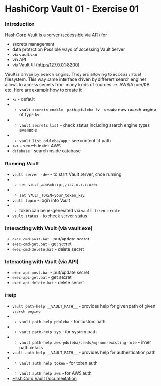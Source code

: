 # HashiCorp Vault 01 - Exercise 01

### Introduction
HashiCorp Vault is a server (accessible via API) for
* secrets management
* data protection
Possible ways of accessing Vault Server
* via vault.exe
* via API
* via Vault UI (http://127.0.0.1:8200)

Vault is driven by search engine. They are allowing to access virtual filesystem.
This way same interface driven by different search engines allows to access secrets
from many kinds of sources i.e. AWS/Azuer/DB etc. Here are example how to create it:
* `kv` - default 
* * `vault secrets enable -path=pduleba kv` - create new search engine of type `kv`
* * `vault secrets list` - check status including search engine types available
* * `vault list pduleba/app` - see content of path
* `aws` - search inside AWS
* `database` - search inside database

### Running Vault
* `vault server -dev` - to start Vault server, once running
* * `set VAULT_ADDR=http://127.0.0.1:8200`
* * `set VAULT_TOKEN=your_token_key`
* `vault login` - login into Vault
* * token can be re-generated via `vault token create`
* `vault status` - to check server status

### Interacting with Vault (via vault.exe)
* `exec-cmd-post.bat` - put/update secret
* `exec-cmd-get.bat` - get secret
* `exec-cmd-delete.bat` - delete secret

### Interacting with Vault (via API)
* `exec-api-post.bat` - put/update secret
* `exec-api-get.bat` - get secret
* `exec-api-delete.bat` - delete secret

### Help
* `vault path-help __VAULT_PATH__` - provides help for given path of given `search engine`
* * `vault path-help pduleba` - for custom path 
* * `vault path-help sys` - for system path
* * `vault path-help aws-pduleba/creds/my-non-existing-role` - inner path details
* `vault auth help __VAULT_PATH__` - provides help for authentication path
* * `vault auth help token` - for token auth 
* * `vault auth help aws` - for AWS auth 
* [HashiCorp Vault Documentation](https://www.vaultproject.io/docs/)
